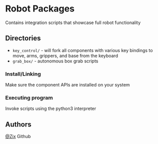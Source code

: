 # Robot Packages

Contains integration scripts that showcase full robot functionality

## Directories ##

- `key_control/` - will fork all components with various key bindings to move, arms, grippers, and base from the keyboard  
- `grab_box/`  - autonomous box grab scripts

### Install/Linking

Make sure the component APIs are installed on your system

### Executing program

Invoke scripts using the python3 interpreter

## Authors

[@Zix](https://github.com/Repo-Factory/) Github
